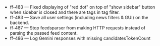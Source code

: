 
- ff-483 — Fixed displaying of "red dot" on top of "show sidebar" button when sidebar is closed and there are tags in tag filter.
- ff-483 — Save all user settings (including news filters & GUI) on the backend.
- ff-487 — Stop feedsparser from making HTTP requests instead of parsing the passed feed content.
- ff-486 — Log Gemini responses with missing candidatesTokenCount
